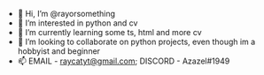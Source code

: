- 👋 Hi, I’m @rayorsomething
- 👀 I’m interested in python and cv
- 🌱 I’m currently learning some ts, html and more cv
- 💞️ I’m looking to collaborate on python projects, even though im a hobbyist and beginner
- 📫 EMAIL - raycatyt@gmail.com; DISCORD - Azazel#1949

<!---
RayCatYT/RayCatYT is a ✨ special ✨ repository because its `README.md` (this file) appears on your GitHub profile.
You can click the Preview link to take a look at your changes.
--->
